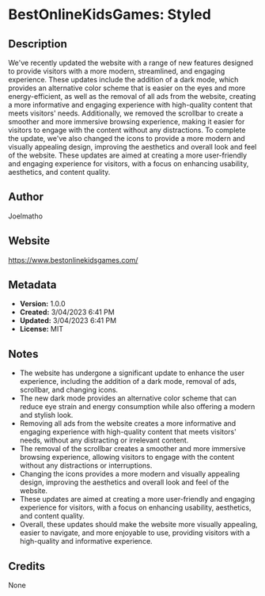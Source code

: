 # BestOnlineKidsGames: Styled

## Description
We've recently updated the website with a range of new features designed to provide visitors with a more modern, streamlined, and engaging experience. These updates include the addition of a dark mode, which provides an alternative color scheme that is easier on the eyes and more energy-efficient, as well as the removal of all ads from the website, creating a more informative and engaging experience with high-quality content that meets visitors' needs. Additionally, we removed the scrollbar to create a smoother and more immersive browsing experience, making it easier for visitors to engage with the content without any distractions. To complete the update, we've also changed the icons to provide a more modern and visually appealing design, improving the aesthetics and overall look and feel of the website. These updates are aimed at creating a more user-friendly and engaging experience for visitors, with a focus on enhancing usability, aesthetics, and content quality.

## Author
Joelmatho

## Website
https://www.bestonlinekidsgames.com/

## Metadata
- **Version:** 1.0.0
- **Created:** 3/04/2023 6:41 PM
- **Updated:** 3/04/2023 6:41 PM
- **License:** MIT

## Notes
- The website has undergone a significant update to enhance the user experience, including the addition of a dark mode, removal of ads, scrollbar, and changing icons.
- The new dark mode provides an alternative color scheme that can reduce eye strain and energy consumption while also offering a modern and stylish look.
- Removing all ads from the website creates a more informative and engaging experience with high-quality content that meets visitors' needs, without any distracting or irrelevant content.
- The removal of the scrollbar creates a smoother and more immersive browsing experience, allowing visitors to engage with the content without any distractions or interruptions.
- Changing the icons provides a more modern and visually appealing design, improving the aesthetics and overall look and feel of the website.
- These updates are aimed at creating a more user-friendly and engaging experience for visitors, with a focus on enhancing usability, aesthetics, and content quality.
- Overall, these updates should make the website more visually appealing, easier to navigate, and more enjoyable to use, providing visitors with a high-quality and informative experience.

## Credits
None